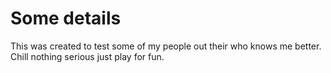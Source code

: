 # Some details
This was created to test some of my people out their who knows me better. Chill nothing serious just play for fun.
